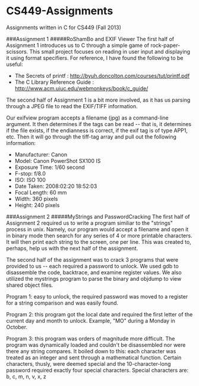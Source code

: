 CS449-Assignments
=================

Assignments written in C for CS449 (Fall 2013)


###Assignment 1
#####RoShamBo and EXIF Viewer
The first half of Assignment 1 introduces us to C through a simple game of rock-paper-scissors. This small project focuses on reading in user input and displaying it using format specifiers. For reference, I have found the following to be useful:
- The Secrets of printf : http://byuh.doncolton.com/courses/tut/printf.pdf
- The C Library Reference Guide : http://www.acm.uiuc.edu/webmonkeys/book/c_guide/

The second half of Assignment 1 is a bit more involved, as it has us parsing through a JPEG file to read the EXIF/TIFF information. 

Our exifview program accepts a filename (jpg) as a command-line argument. It then determines if the tags can be read -- that is, it determines if the file exists, if the endianness is correct, if the exif tag is of type APP1, etc. Then it will go through the tiff-tag array and pull out the following information:

- Manufacturer:   Canon
- Model:          Canon PowerShot SX100 IS
- Exposure Time:  1/60 second
- F-stop:         f/8.0
- ISO:            ISO 100
- Date Taken:     2008:02:20 18:52:03
- Focal Length:   60 mm
- Width:          360 pixels
- Height:         240 pixels

###Assignment 2
#####MyStrings and PasswordCracking
The first half of Assignment 2 required us to write a program similiar to the "strings" process in unix. Namely, our program would accept a filename and open it in binary mode then search for any series of 4 or more printable characters. It will then print each string to the screen, one per line. This was created to, perhaps, help us with the next half of the assignment. 

The second half of the assignment was to crack 3 programs that were provided to us -- each required a password to unlock. We used gdb to disassemble the code, backtrace, and examine register values. We also utilized the mystrings program to parse the binary and objdump to view shared object files. 

Program 1: easy to unlock, the required password was moved to a register for a string comparison and was easily found.

Program 2: this program got the local date and required the first letter of the current day and month to unlock. Example, "MO" during a Monday in October.

Program 3: this program was orders of magnitude more difficult. The program was dynamically loaded and couldn't be disassembled nor were there any string compares. It boiled down to this: each character was treated as an integer and sent through a mathematical function. Certain characters, thusly, were deemed special and the 10-character-long password required exactly four special characters. Special characters are: b, c, m, n, v, x, z
